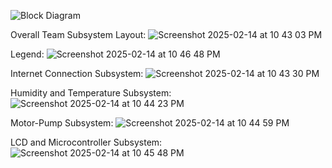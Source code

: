 ![Block Diagram](https://drive.google.com/drive/u/1/folders/19I_488VRz9nsvQRNoa4jgeBesulI3tln)

Overall Team Subsystem Layout:
![Screenshot 2025-02-14 at 10 43 03 PM](https://github.com/user-attachments/assets/2eb66be8-c411-48e0-b0e7-a72c829cd818)

Legend: 
![Screenshot 2025-02-14 at 10 46 48 PM](https://github.com/user-attachments/assets/40d78ddb-045c-46bb-9763-e86c0b5b6d17)

Internet Connection Subsystem:
![Screenshot 2025-02-14 at 10 43 30 PM](https://github.com/user-attachments/assets/a81f1efb-4531-4f3b-9981-806b9c6f43b9)

Humidity and Temperature Subsystem:
![Screenshot 2025-02-14 at 10 44 23 PM](https://github.com/user-attachments/assets/81229dfc-c738-40cf-be6c-f00d2cdc294e)

Motor-Pump Subsystem:
![Screenshot 2025-02-14 at 10 44 59 PM](https://github.com/user-attachments/assets/c56c1f70-7baf-479d-857d-d099c07d7723)

LCD and Microcontroller Subsystem: 
![Screenshot 2025-02-14 at 10 45 48 PM](https://github.com/user-attachments/assets/34044ec0-d57a-432a-8757-00f78181f732)
